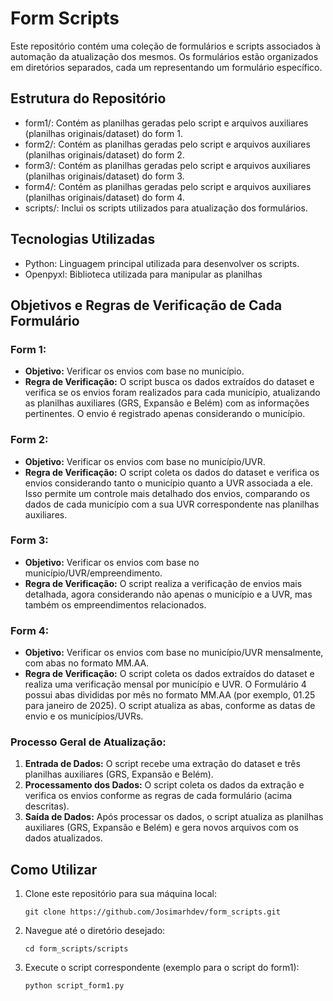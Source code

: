 # Form Scripts

Este repositório contém uma coleção de formulários e scripts associados à automação da atualização dos mesmos. Os formulários estão organizados em diretórios separados, cada um representando um formulário específico.

## Estrutura do Repositório

- form1/: Contém as planilhas geradas pelo script e arquivos auxiliares (planilhas originais/dataset) do form 1.
- form2/: Contém as planilhas geradas pelo script e arquivos auxiliares (planilhas originais/dataset) do form 2.
- form3/: Contém as planilhas geradas pelo script e arquivos auxiliares (planilhas originais/dataset) do form 3.
- form4/: Contém as planilhas geradas pelo script e arquivos auxiliares (planilhas originais/dataset) do form 4.
- scripts/: Inclui os scripts utilizados para atualização dos formulários.

## Tecnologias Utilizadas

- Python: Linguagem principal utilizada para desenvolver os scripts.
- Openpyxl: Biblioteca utilizada para manipular as planilhas

## Objetivos e Regras de Verificação de Cada Formulário

### Form 1:
- **Objetivo:** Verificar os envios com base no município.
- **Regra de Verificação:** O script busca os dados extraídos do dataset e verifica se os envios foram realizados para cada município, atualizando as planilhas auxiliares (GRS, Expansão e Belém) com as informações pertinentes. O envio é registrado apenas considerando o município.

### Form 2:
- **Objetivo:** Verificar os envios com base no município/UVR.
- **Regra de Verificação:** O script coleta os dados do dataset e verifica os envios considerando tanto o município quanto a UVR associada a ele. Isso permite um controle mais detalhado dos envios, comparando os dados de cada município com a sua UVR correspondente nas planilhas auxiliares.

### Form 3:
- **Objetivo:** Verificar os envios com base no município/UVR/empreendimento.
- **Regra de Verificação:** O script realiza a verificação de envios mais detalhada, agora considerando não apenas o município e a UVR, mas também os empreendimentos relacionados. 

### Form 4:
- **Objetivo:** Verificar os envios com base no município/UVR mensalmente, com abas no formato MM.AA.
- **Regra de Verificação:** O script coleta os dados extraídos do dataset e realiza uma verificação mensal por município e UVR. O Formulário 4 possui abas divididas por mês no formato MM.AA (por exemplo, 01.25 para janeiro de 2025). O script atualiza as abas, conforme as datas de envio e os municípios/UVRs.

### Processo Geral de Atualização:
1. **Entrada de Dados:** O script recebe uma extração do dataset e três planilhas auxiliares (GRS, Expansão e Belém).
2. **Processamento dos Dados:** O script coleta os dados da extração e verifica os envios conforme as regras de cada formulário (acima descritas).
3. **Saída de Dados:** Após processar os dados, o script atualiza as planilhas auxiliares (GRS, Expansão e Belém) e gera novos arquivos com os dados atualizados.

## Como Utilizar

1. Clone este repositório para sua máquina local:
   ```
   git clone https://github.com/Josimarhdev/form_scripts.git
2. Navegue até o diretório desejado:
   ```
   cd form_scripts/scripts
3. Execute o script correspondente (exemplo para o script do form1):
   ```
   python script_form1.py 

